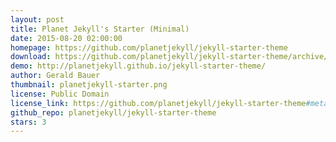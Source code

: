 ```yaml
---
layout: post
title: Planet Jekyll's Starter (Minimal)
date: 2015-08-20 02:00:00
homepage: https://github.com/planetjekyll/jekyll-starter-theme
download: https://github.com/planetjekyll/jekyll-starter-theme/archive/gh-pages.zip
demo: http://planetjekyll.github.io/jekyll-starter-theme/
author: Gerald Bauer
thumbnail: planetjekyll-starter.png
license: Public Domain
license_link: https://github.com/planetjekyll/jekyll-starter-theme#meta
github_repo: planetjekyll/jekyll-starter-theme
stars: 3
---
```

